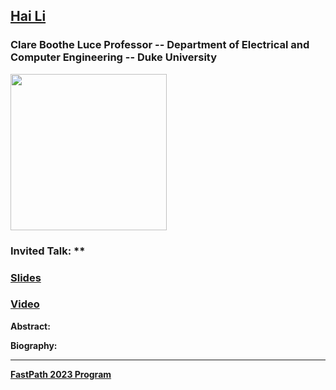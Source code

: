 ## [Hai Li](https://ece.duke.edu/faculty/hai-helen-li)
### Clare Boothe Luce Professor -- Department of Electrical and Computer Engineering -- Duke University

<img src="https://ece.duke.edu/sites/ece.duke.edu/files/images/members/thumb_image_2967312.jpg" width="250">

### Invited Talk:  **

### [Slides]()

### [Video]()

**Abstract:**


**Biography:**

----
**[FastPath 2023 Program](https://fastpath2023.github.io/FastPath2023/)**

